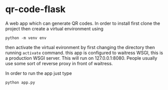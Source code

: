 # qr-code-flask
A web app which can generate QR codes.
In order to install first clone the project then create a virtual environment using 

```
python -m venv env
```

then activate the virtual evironment by first changing the directory then running ``` activate ``` command.
this app is configured to waitress WSGI, this is a production WSGI server. This will run on 127.0.0.1:8080. People usually use some sort of reverse proxy in front of waitress.

In order to run the app just type 
```
python app.py
```
